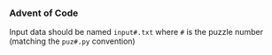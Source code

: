 ### Advent of Code

Input data should be named `input#.txt` where `#` is the puzzle number (matching the `puz#.py` convention)
